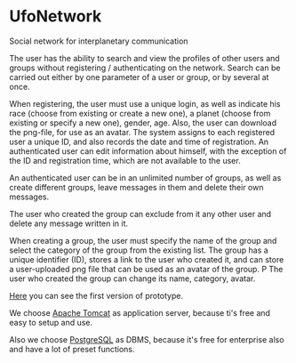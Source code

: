 # UfoNetwork
Social network for interplanetary communication

The user has the ability to search and view the profiles of other users and groups without registering / authenticating on the network. Search can be carried out either by one parameter of a user or group, or by several at once.

When registering, the user must use a unique login, as well as indicate his race (choose from existing or create a new one), a planet (choose from existing or specify a new one), gender, age. Also, the user can download the png-file, for use as an avatar. The system assigns to each registered user a unique ID, and also records the date and time of registration.
An authenticated user can edit information about himself, with the exception of the ID and registration time, which are not available to the user.

An authenticated user can be in an unlimited number of groups, as well as create different groups, leave messages in them and delete their own messages.

The user who created the group can exclude from it any other user and delete any message written in it.

When creating a group, the user must specify the name of the group and select the category of the group from the existing list. The group has a unique identifier (ID), stores a link to the user who created it, and can store a user-uploaded png file that can be used as an avatar of the group. P
The user who created the group can change its name, category, avatar.

[Here](https://qc63nr.axshare.com/#g=1) you can see the first version of prototype.

We choose [Apache Tomcat](http://tomcat.apache.org) as application server, because ti's free and easy to setup and use.

Also we choose [PostgreSQL](https://www.postgresql.org) as DBMS, because it's free for enterprise also and have a lot of preset functions.
